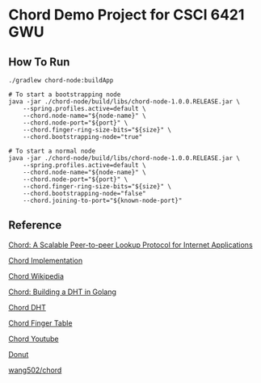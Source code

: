 # Chord Demo Project for CSCI 6421 GWU

## How To Run

```
./gradlew chord-node:buildApp

# To start a bootstrapping node
java -jar ./chord-node/build/libs/chord-node-1.0.0.RELEASE.jar \
    --spring.profiles.active=default \
    --chord.node-name="${node-name}" \
    --chord.node-port="${port}" \
    --chord.finger-ring-size-bits="${size}" \
    --chord.bootstrapping-node="true"

# To start a normal node
java -jar ./chord-node/build/libs/chord-node-1.0.0.RELEASE.jar \
    --spring.profiles.active=default \
    --chord.node-name="${node-name}" \
    --chord.node-port="${port}" \
    --chord.finger-ring-size-bits="${size}" \
    --chord.bootstrapping-node="false"
    --chord.joining-to-port="${known-node-port}"
```

## Reference

[Chord: A Scalable Peer-to-peer Lookup Protocol
 for Internet Applications](https://pdos.csail.mit.edu/papers/ton:chord/paper-ton.pdf)

[Chord Implementation](http://web.mit.edu/6.033/2001/wwwdocs/handouts/dp2-chord.html) 

[Chord Wikipedia](https://en.wikipedia.org/wiki/Chord_(peer-to-peer))

[Chord: Building a DHT in Golang](https://medium.com/techlog/chord-building-a-dht-distributed-hash-table-in-golang-67c3ce17417b)

[Chord DHT](https://www2.cs.duke.edu/courses/fall18/compsci514/slides/21DHT.pdf)

[Chord Finger Table](http://cseweb.ucsd.edu/~gmporter/classes/fa17/cse124/post/chord-finger-tables/)

[Chord Youtube](https://www.youtube.com/watch?v=q29szpcnorA)

[Donut](http://alevy.github.io/donut/chord_implementation.html)

[wang502/chord](https://github.com/wang502/chord)
